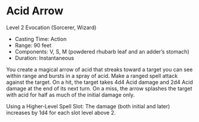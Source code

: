 # Acid Arrow
Level 2 Evocation (Sorcerer, Wizard)

- Casting Time: Action
- Range: 90 feet
- Components: V, S, M (powdered rhubarb leaf and an adder’s stomach)
- Duration: Instantaneous

You create a magical arrow of acid that streaks toward a target you can see within range and bursts in a spray of acid. Make a ranged spell attack against the target. On a hit, the target takes 4d4 Acid damage and 2d4 Acid damage at the end of its next turn. On a miss, the arrow splashes the target with acid for half as much of the initial damage only.

Using a Higher‑Level Spell Slot: The damage (both initial and later) increases by 1d4 for each slot level above 2.
